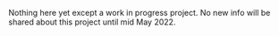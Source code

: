 Nothing here yet except a work in progress project. No new info will be shared about this project until mid May 2022.
